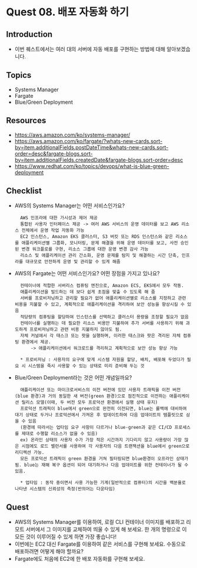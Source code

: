 # Quest 08. 배포 자동화 하기

## Introduction
* 이번 퀘스트에서는 여러 대의 서버에 자동 배포를 구현하는 방법에 대해 알아보겠습니다.

## Topics
* Systems Manager
* Fargate
* Blue/Green Deployment

## Resources
* https://aws.amazon.com/ko/systems-manager/
* https://aws.amazon.com/ko/fargate/?whats-new-cards.sort-by=item.additionalFields.postDateTime&whats-new-cards.sort-order=desc&fargate-blogs.sort-by=item.additionalFields.createdDate&fargate-blogs.sort-order=desc
* https://www.redhat.com/ko/topics/devops/what-is-blue-green-deployment

## Checklist
* AWS의 Systems Manager는 어떤 서비스인가요?

        AWS 인프라에 대한 가시성과 제어 제공
        통합된 사용자 인터페이스 제공 -> 여러 AWS 서비스의 운영 데이터를 보고 AWS 리소스 전체에서 운영 작업 자동화 가능
        EC2 인스턴스, Amazon EKS 클러스터, S3 버킷 또는 RDS 인스턴스와 같은 리소스를 애플리케이션별 그룹화, 모니터링, 문제 해결을 위해 운영 데이터를 보고, 사전 승인된 변경 워크플로를 구현, 리소스 그룹에 대한 운영 변경 감사 가능
        리소스 및 애플리케이션 관리 간소화, 운영 문제를 탐지 및 해결하는 시간 단축, 인프라를 대규모로 안전하게 운영 및 관리할 수 있게 해줌

* AWS의 Fargate는 어떤 서비스인가요? 어떤 장점을 가지고 있나요?

        컨테이너에 적합한 서버리스 컴퓨팅 엔진으로, Amazon ECS, EKS에서 모두 작동.
        애플리케이션을 빌드하는 데 보다 쉽게 초점을 맞출 수 있도록 해 줌
        서버를 프로비저닝하고 관리할 필요가 없어 애플리케이션별로 리소스를 지정하고 관련 비용을 지불할 수 있고, 계획적으로 애플리케이션을 격리하여 보안 성능을 향상시킬 수 있음
        적당량의 컴퓨팅을 할당하여 인스턴스를 선택하고 클러스터 용량을 조정할 필요가 없음
        컨테이너를 실행하는 데 필요한 리소스 비용만 지불하여 추가 서버를 사용하기 위해 과도하게 프로비저닝하고 관련 비용 지불하지 않아도 됨.
        자체 커널에서 각 태스크 또는 팟을 실행하며, 이러한 태스크와 팟은 격리된 자체 컴퓨팅 환경에서 제공.
            -> 애플리케이션에서 워크로드를 격리하고 계획적으로 보안 성능 향상 가능

        * 프로비저닝 : 사용자의 요구에 맞게 시스템 자원을 할당, 배치, 배포해 두었다가 필요 시 시스템을 죽시 사용할 수 있는 상태로 미리 준비해 두는 것

* Blue/Green Deployment라는 것은 어떤 개념일까요?

        애플리케이션 또는 마이크로서비스의 이전 버전에 있던 사용자 트래픽을 이전 버전(blue 환경)과 거의 동일한 새 버전(green 환경)으로 점진적으로 이전하는 애플리케이션 릴리스 모델(이때, 두 버전 모두 프로덕션 환경에서 실행 상태 유지)
        프로덕션 트래픽이 blue에서 green으로 완전히 이전되면, blue는 롤백에 대비하여 대기 상태로 두거나 프로덕션에서 가져온 후 업데이트하여 다음 업데이트의 템플릿으로 삼을 수 있음
        (환경에 따라서는 업타임 요구 사항이 다르거나 blue-green과 같은 CI/CD 프로세스를 제대로 수행할 리소스가 없을 수 있음)
        ex) 온라인 상태의 사용자 수가 가장 적은 시간까지 기다리지 않고 사용량이 가장 많은 시점에도 로드 밸런서를 사용하여 각 사용자의 다음 트랜잭션을 blue에서 green으로 리디렉션 가능. 
        모든 프로덕션 트래픽이 green 환경을 거쳐 필터링되면 blue환경이 오프라인 상태가 됨. blue는 재해 복구 옵션이 되어 대기하거나 다음 업데이트를 위한 컨테이너가 될 수 있음.

        * 업타임 : 동작 중이면서 사용 가능한 기계(일반적으로 컴퓨터)의 시간을 백분율로 나타낸 시스템의 신뢰성의 측정(반의어는 다운타임)

## Quest
* AWS의 Systems Manager를 이용하여, 로컬 CLI 컨테이너 이미지를 배포하고 리모트 서버에서 그 이미지를 교체하여 띄울 수 있게 해 보세요. 한 개의 명령으로 이 모든 것이 이루어질 수 있게 하면 가장 좋습니다!
* 이번에는 EC2 대신 Fargate를 이용하여 같은 서비스를 구현해 보세요. 수동으로 배포하려면 어떻게 해야 할까요?
* Fargate에도 처음에 EC2에 한 배포 자동화를 구현해 보세요.
